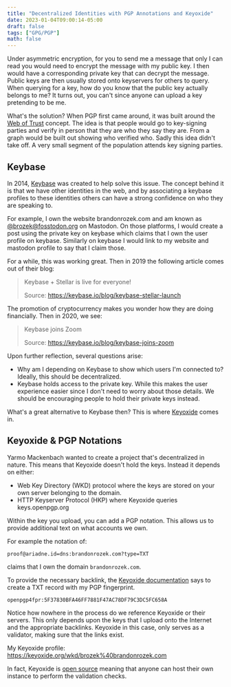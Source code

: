 ```yaml
---
title: "Decentralized Identities with PGP Annotations and Keyoxide"
date: 2023-01-04T09:00:14-05:00
draft: false
tags: ["GPG/PGP"]
math: false
---
```


Under asymmetric encryption, for you to send me a message that only I can read you would need to encrypt the message with my public key. I then would have a corresponding private key that can decrypt the message. Public keys are then usually stored onto keyservers for others to query. When querying for a key, how do you know that the public key actually belongs to me? It turns out, you can't since anyone can upload a key pretending to be me.

What's the solution? When PGP first came around, it was built around the [Web of Trust](https://en.wikipedia.org/wiki/Web_of_trust) concept. The idea is that people would go to key-signing parties and verify in person that they are who they say they are. From a graph would be built out showing who verified who. Sadly this idea didn't take off. A very small segment of the population attends key signing parties.

## Keybase

In 2014, [Keybase](https://keybase.io/) was created to help solve this issue. The concept behind it is that we have other identities in the web, and by associating a keybase profiles to these identities others can have a strong confidence on who they are speaking to.

For example, I own the website brandonrozek.com and am known as [@brozek@fosstodon.org](https://fosstodon.org/@brozek) on Mastodon. On those platforms, I would create a post using the private key on keybase which claims that I own the user profile on keybase. Similarly on keybase I would link to my website and mastodon profile to say that I claim those.

For a while, this was working great. Then in 2019 the following article comes out of their blog:

> Keybase + Stellar is live for everyone!
>
> Source: https://keybase.io/blog/keybase-stellar-launch

The promotion of cryptocurrency makes you wonder how they are doing financially. Then in 2020, we see:

> Keybase joins Zoom
>
> Source: https://keybase.io/blog/keybase-joins-zoom

Upon further reflection, several questions arise:

- Why am I depending on Keybase to show which users I'm connected to? Ideally, this should be decentralized.
- Keybase holds access to the private key. While this makes the user experience easier since I don't need to worry about those details. We should be encouraging people to hold their private keys instead.

What's a great alternative to Keybase then? This is where [Keyoxide](https://keyoxide.org/) comes in.

## Keyoxide & PGP Notations

Yarmo Mackenbach wanted to create a project that's decentralized in nature. This means that Keyoxide doesn't hold the keys. Instead it depends on either:

- Web Key Directory (WKD) protocol where the keys are stored on your own server belonging to the domain.
- HTTP Keyserver Protocol (HKP) where Keyoxide queries keys.openpgp.org

Within the key you upload, you can add a PGP notation. This allows us to provide additional text on what accounts we own. 

For example the notation of:

```
proof@ariadne.id=dns:brandonrozek.com?type=TXT
```

claims that I own the domain `brandonrozek.com`.

To provide the necessary backlink, the [Keyoxide documentation](https://docs.keyoxide.org/service-providers/dns/) says to create a TXT record with my PGP fingerprint.

```
openpgp4fpr:5F37830BFA46FF7881F47AC78DF79C3DC5FC658A
```

Notice how nowhere in the process do we reference Keyoxide or their servers. This only depends upon the keys that I upload onto the Internet and the appropriate backlinks. Keyoxide in this case, only serves as a validator, making sure that the links exist.

My Keyoxide profile: https://keyoxide.org/wkd/brozek%40brandonrozek.com

In fact, Keyoxide is [open source](https://codeberg.org/keyoxide/) meaning that anyone can host their own instance to perform the validation checks.
